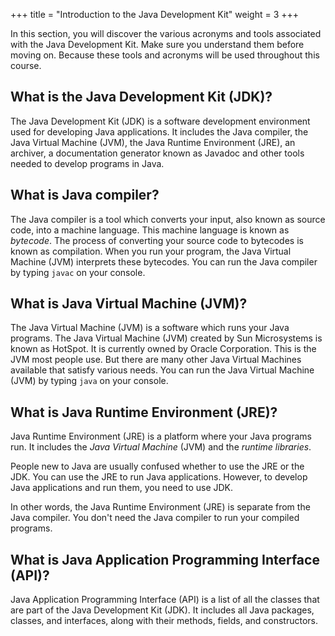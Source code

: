 +++
title = "Introduction to the Java Development Kit"
weight = 3
+++

In this section, you will discover the various acronyms and tools associated with
the Java Development Kit. Make sure you understand them before moving on. Because
these tools and acronyms will be used throughout this course.

## What is the Java Development Kit (JDK)?

The Java Development Kit (JDK) is a software development environment used for developing Java applications. It includes the Java compiler, the Java Virtual
Machine (JVM), the Java Runtime Environment (JRE), an archiver, a documentation generator known as Javadoc and other tools needed to develop programs in Java.

## What is Java compiler?

The Java compiler is a tool which converts your input, also known as source
code, into a machine language. This machine language is known as *bytecode*.
The process of converting your source code to bytecodes is known as compilation.
When you run your program, the Java Virtual Machine (JVM) interprets these
bytecodes. You can run the Java compiler by typing `javac` on your console.

## What is Java Virtual Machine (JVM)?

The Java Virtual Machine (JVM) is a software which runs your Java programs.
The Java Virtual Machine (JVM) created by Sun Microsystems is
known as HotSpot. It is currently owned by Oracle Corporation. This is the JVM
most people use. But there are many other Java Virtual Machines available
that satisfy various needs. You can run the Java Virtual Machine (JVM) by
typing `java` on your console.

## What is Java Runtime Environment (JRE)?

Java Runtime Environment (JRE) is a platform where your Java programs run.
It includes the *Java Virtual Machine* (JVM) and the *runtime libraries*.

People new to Java are usually confused whether to use the JRE or the JDK. You
can use the JRE to run Java applications. However, to develop Java applications
and run them, you need to use JDK.

In other words, the Java Runtime Environment (JRE) is separate from the Java
compiler. You don't need the Java compiler to run your compiled programs.

## What is Java Application Programming Interface (API)?

Java Application Programming Interface (API) is a list of all the classes that
are part of the Java Development Kit (JDK). It includes all Java packages, classes, and interfaces, along with their methods, fields, and constructors.
